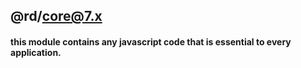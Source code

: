 ## @rd/core@7.x

#### this module contains any javascript code that is essential to every application.
